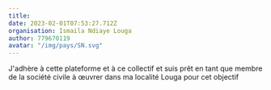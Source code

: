 ```yaml
---
title: 
date: 2023-02-01T07:53:27.712Z
organisation: Ismaila Ndiaye Louga
author: 779670119
avatar: "/img/pays/SN.svg"
---
```


J'adhère à cette plateforme et à ce collectif et suis prêt en tant que membre de la société civile à œuvrer dans ma localité Louga pour cet objectif 